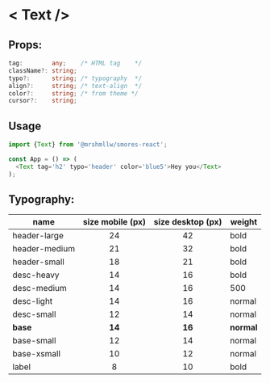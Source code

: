 # < Text />

## Props:

```ts
tag:        any;    /* HTML tag    */
className?: string;
typo?:      string; /* typography  */
align?:     string; /* text-align  */
color?:     string; /* from theme */
cursor?:    string;
```

## Usage

```js
import {Text} from '@mrshmllw/smores-react';

const App = () => (
  <Text tag='h2' typo='header' color='blue5'>Hey you</Text>
);
```

## Typography:

| name | size mobile (px) | size desktop (px) | weight |
|------|:-----------:|:------------:|-------------|
| header-large | 24 | 42 | bold |
| header-medium | 21 | 32 | bold |
| header-small | 18 | 21 | bold |
| desc-heavy | 14 | 16 | bold |
| desc-medium | 14 | 16 | 500 |
| desc-light | 14 | 16 | normal |
| desc-small | 12 | 14 | normal |
| **base** | **14** | **16** | **normal** |
| base-small | 12 | 14 | normal |
| base-xsmall | 10 | 12 | normal |
| label | 8 | 10 | bold |